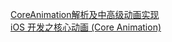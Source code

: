 [CoreAnimation解析及中高级动画实现](https://juejin.im/post/59cc2d5e5188256c4b726d7b)  
[iOS 开发之核心动画 (Core Animation)](https://juejin.im/entry/587ee2e61b69e6005851f2e8)